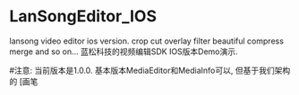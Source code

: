 # LanSongEditor_IOS
lansong  video  editor   ios version. crop cut overlay  filter beautiful compress merge and so on...
 蓝松科技的视频编辑SDK IOS版本Demo演示.
 
#注意: 当前版本是1.0.0. 基本版本MediaEditor和MediaInfo可以, 但基于我们架构的 [画笔 
